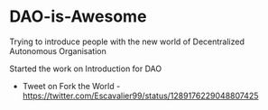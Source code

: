 # DAO-is-Awesome
Trying to introduce people with the new world of Decentralized Autonomous Organisation


Started the work on Introduction for DAO

- Tweet on Fork the World - https://twitter.com/Escavalier99/status/1289176229048807425
